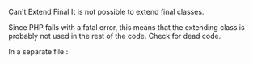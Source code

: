 Can't Extend Final
It is not possible to extend final classes. 

Since PHP fails with a fatal error, this means that the extending class is probably not used in the rest of the code. Check for dead code.

<?php
    // File Foo
    final class foo {
        public final function bar() {
            // doSomething
        }
    }
?>

In a separate file : 

<?php
    // File Bar
    class bar extends foo {
    
    }
?>

